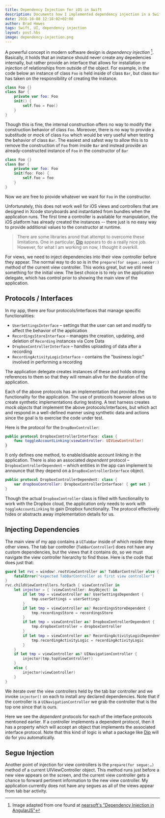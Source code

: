 ```yaml
--- 
title: Dependency Injection for iOS in Swift
description: Documents how I implemented dependency injection in a Swift iOS project
date: 2016-10-08 12:18:02+02:00
author: Brad Howes
tags: Swift, UI, dependency injection
layout: post.hbs
image: dependency-injection.png
---
```


A powerful concept in modern software design is *dependency injection* [^1]. Basically, it holds that an instance
should never create any depedencies internally, but rather provide an interface that allows for installation or
*injection* of relationships from outside of the object. For example, in the code below an instance of class
`Foo` is held inside of class `Bar`, but class `Bar` has taken on the responsibility of creating the instance.

```swift
class Foo {}
class Bar {
    private var foo: Foo
    init() {
        self.foo = Foo()
    }
}
```

Though this is fine, the internal construction offers no way to modify the construction behavior of class `Foo`.
Moreover, there is no way to provide a substitude or *mock* of class `Foo` which would be very useful when
testing the behavior of class `Bar`. The easiest and safest way to allow this is to remove the construction of
`Foo` from inside `Bar` and instead provide an already-constructed instance of `Foo` in the constructor of `Bar`

```swift
class Foo {}
class Bar {
    private var foo: Foo
    init(foo: Foo) {
        self.foo = foo
    }
}
```

Now we are free to provide whatever we want for `Foo` in the constructor.

Unfortunately, this does not work well for iOS views and controllers that are designed in Xcode storyboards and
instantiated from bundles when the application runs. The first time a controller is available for manipulation,
the iOS platform has already created the instances -- there just is no easy way to provide additional values to
the constructor at runtime.

> There are some libraries arond that attempt to overcome these limitations. One in particular,
> [Dip](https://github.com/AliSoftware/Dip) appears to do a really nice job. However, for what I am working on
> now, I thought it overkill.

For views, we need to inject dependencies into their view controller before they appear. The normal way to do so
is in the `prepare(for segue:,sender:)` method of the current view controller. This works great, but we still
need something for the initial view. The best choice is to rely on the application delegate, which has control
prior to showing the main view of the application.

## Protocols / Interfaces

In my app, there are four protocols/interfaces that manage specific functionalities:

* `UserSettingsInterface` – settings that the user can set and modify to affect the behavior of the application
* `RecordingsStoreInterface` – manages the creation, updating, and deletion of `Recording` instances via Core
Data
* `DropboxControllerInterface` – handles uploading of data after a recording
* `RecordingActivityLogicInterface` - contains the "business logic" involved in performing a recording

The application delegate creates instances of these and holds strong references to them so that they will remain
alive for the duration of the application.

Each of the above protocols has an implementation that provides the functionality for the application. The use
of protocols however allows us to create synthetic implementations during testing. A test harness creates *mock
objects* that implement the above protocols/interfaces, but which act and respond in a well-defined manner using
synthetic data and actions since the goal is to exercise the code under test.

Here is the protocol for the `DropBoxController`:

```swift
public protocol DropboxControllerInterface: class {
    func toggleAccountLinking(viewController: UIViewController)
}
```

It only defines one method, to enable/disable account linking in the application. There is also an associated
*dependent* protocol – `DropboxControllerDependent` – which entities in the app can implement to announce that
they depend on a `DropBoxControllerInterface` object.

```swift
public protocol DropboxControllerDependent: class {
    var dropboxController: DropboxControllerInterface! { get set }
}
```

Though the actual `DropboxController` class is filled with functionality to work with the Dropbox cloud, the
application only needs to work with `toggleAccountLinking` to gain Dropbox functionality. The protocol
effectively hides or abstracts away implementation details for us.

## Injecting Dependencies

The main view of my app contains a `UITabBar` inside of which reside three other views. The tab bar controller
(`TabBarController`) does not have any custom dependencies, but the views that it contains do, so we must
navigate the view controller hierarchy to find those. Here is the code that does just that:

```swift
guard let rvc = window!.rootViewController as? TabBarController else {
    fatalError("expected TabBarController as first view controller")
}
rvc.childViewControllers.forEach { viewController in
    let injector = { (viewController: AnyObject) in
        if let tmp = viewController as? UserSettingsDependent {
            tmp.userSettings = userSettings
        }
        if let tmp = viewController as? RecordingsStoreDependent {
            tmp.recordingsStore = recordingsStore
        }
        if let tmp = viewController as? DropboxControllerDependent {
            tmp.dropboxController = dropboxController
        }
        if let tmp = viewController as? RecordingActivityLogicDependent {
            tmp.recordingActivityLogic = recordingActivityLogic
        }
    }
    if let tmp = viewController as? UINavigationController {
        injector(tmp.topViewController!)
    }
    else {
        injector(viewController)
    }
}
```

We iterate over the view controllers held by the tab bar controller and we invoke `injector()` on each to
install any declared dependencies. Note that if the controller is a `UINavigationController` we grab the
controller that is the top one since that is ours.

Here we see the *dependent* protocols for each of the interface protocols mentioned earlier. If a controller
implements a dependent protocol, then it has a property which will accept an object that implements the
associated interface protocol. Note that this kind of logic is what a package like
[Dip](https://github.com/AliSoftware/Dip) will do for you automatically.

## Segue Injection

Another point of injection for view controllers is the `prepare(for segue:…)` method of a current
UIViewController object. This method runs just before a new view appears on the screen, and the current view
controller gets a chance to forward pertinent information to the new view controller. My application currently
does not have any segues as all of the views appear from tab bar activity.

[^1]: Image adapted from one found at
[nearsoft's "Dependency Injection in AngularJS"](http://nearsoft.com/admin/wp-content/uploads/2015/10/top-dependency-injection-in-angularjs.jpg)
